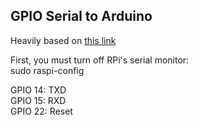 ## GPIO Serial to Arduino
Heavily based on [this link](http://spellfoundry.com/sleepy-pi/setting-arduino-ide-raspbian/)

First, you must turn off RPi's serial monitor:  
  sudo raspi-config

GPIO 14: TXD  
GPIO 15: RXD  
GPIO 22: Reset
